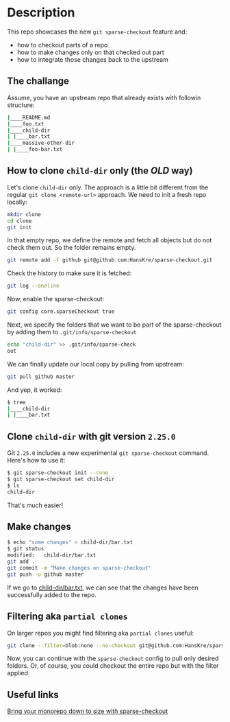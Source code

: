 # Description

This repo showcases the new ```git sparse-checkout``` feature and:

- how to checkout parts of a repo
- how to make changes only on that checked out part
- how to integrate those changes back to the upstream

## The challange

Assume, you have an upstream repo that already exists with followin structure:

```bash
|____README.md
|____foo.txt
|____child-dir
| |____bar.txt
|____massive-other-dir
| |____foo-bar.txt
```

## How to clone ```child-dir``` only (the _OLD_ way)

Let's clone ```child-dir``` only.
The approach is a little bit different from the regular ```git clone <remote-url>``` approach. We need to init a fresh repo locally:

```bash
mkdir clone
cd clone
git init
```

In that empty repo, we define the remote and fetch all objects but do not check them out. So the folder remains empty.

```bash
git remote add -f github git@github.com:HansKre/sparse-checkout.git
```

Check the history to make sure it is fetched:

```bash
git log --oneline
```

Now, enable the sparse-checkout:

```bash
git config core.sparseCheckout true
```

Next, we specify the folders that we want to be part of the sparse-checkout by adding them to ```.git/info/sparse-checkout```

```bash
echo "child-dir" >> .git/info/sparse-check
out
```

We can finally update our local copy by pulling from upstream:

```bash
git pull github master
```

And yep, it worked:

```bash
$ tree
|____child-dir
| |____bar.txt
```

## Clone ```child-dir``` with git version ```2.25.0```

Git ```2.25.0``` includes a new experimental ```git sparse-checkout``` command. Here's how to use it:

```bash
$ git sparse-checkout init --cone
$ git sparse-checkout set child-dir
$ ls
child-dir
```

That's much easier!

## Make changes

```bash
$ echo "some changes" > child-dir/bar.txt
$ git status
modified:   child-dir/bar.txt
git add .
git commit -m "Make changes on sparse-checkout"
git push -u github master
```

If we go to [child-dir/bar.txt](https://github.com/HansKre/sparse-checkout/blob/master/child-dir/bar.txt), we can see that the changes have been successfully added to the repo.

## Filtering aka ```partial clones```

On larger repos you might find filtering aka ```partial clones``` useful:

```bash
git clone --filter=blob:none --no-checkout git@github.com:HansKre/sparse-checkout.git
```

Now, you can continue with the ```sparse-checkout``` config to pull only desired folders. Or, of course, you could checkout the entire repo but with the filter applied.

## Useful links

[Bring your monorepo down to size with sparse-checkout](https://github.blog/2020-01-17-bring-your-monorepo-down-to-size-with-sparse-checkout/)
